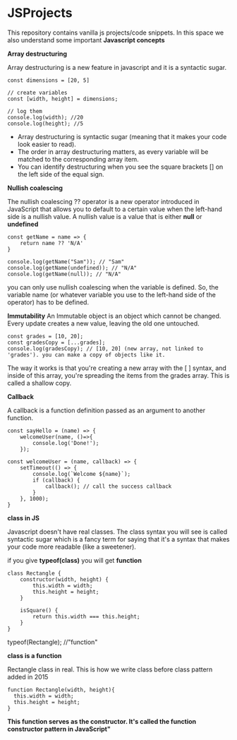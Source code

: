 # JSProjects
This repository contains vanilla js projects/code snippets. In this space we also understand some important **Javascript concepts**

**Array destructuring**

Array destructuring is a new feature in javascript and it is a syntactic sugar.

```
const dimensions = [20, 5]

// create variables
const [width, height] = dimensions;

// log them
console.log(width); //20
console.log(height); //5
```


* Array destructuring is syntactic sugar (meaning that it makes your code look easier to read).
* The order in array destructuring matters, as every variable will be matched to the corresponding array item.
* You can identify destructuring when you see the square brackets [] on the left side of the equal sign.


**Nullish coalescing**

The nullish coalescing ?? operator is a new operator introduced in JavaScript that allows you to default to a certain value when the left-hand side is a nullish value. A nullish value is a value that is either **null** or **undefined**

```
const getName = name => {
    return name ?? 'N/A'
}

console.log(getName("Sam")); // "Sam"
console.log(getName(undefined)); // "N/A"
console.log(getName(null)); // "N/A"

```
you can only use nullish coalescing when the variable is defined. So, the variable name (or whatever variable you use to the left-hand side of the operator) has to be defined.


**Immutability**
An Immutable object is an object which cannot be changed. Every update creates a new value, leaving the old one untouched.

```
const grades = [10, 20];
const gradesCopy = [...grades];
console.log(gradesCopy); // [10, 20] (new array, not linked to 'grades'). you can make a copy of objects like it.
```

The way it works is that you're creating a new array with the [ ] syntax, and inside of this array, you're spreading the items from the grades array.
This is called a shallow copy.

**Callback**

A callback is a function definition passed as an argument to another function.

```
const sayHello = (name) => {
    welcomeUser(name, ()=>{
        console.log('Done!');
    });
```

```
const welcomeUser = (name, callback) => {
    setTimeout(() => {
        console.log(`Welcome ${name}`);
        if (callback) {
            callback(); // call the success callback
        }
    }, 1000);
}
```


**class in JS**

Javascript doesn't have real classes. The class syntax you will see is called syntactic sugar which is a fancy term for saying that it's a syntax that makes your code more readable (like a sweetener).

if you give **typeof(class)** you will get **function**

```
class Rectangle {
    constructor(width, height) {
        this.width = width;
        this.height = height;
    }

    isSquare() {
        return this.width === this.height;
    }
}

```

typeof(Rectangle); //"function"


**class is a function**

Rectangle class in real. This is how we write class before class pattern added in 2015 

```
function Rectangle(width, height){
  this.width = width;
  this.height = height;
}
```
**This function serves as the constructor. It's called the function constructor pattern in JavaScript"**

